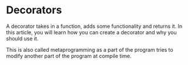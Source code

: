 # Decorators

A decorator takes in a function, adds some functionality and returns it. In this article, you will learn how you can create a decorator and why you should use it.

This is also called metaprogramming as a part of the program tries to modify another part of the program at compile time.